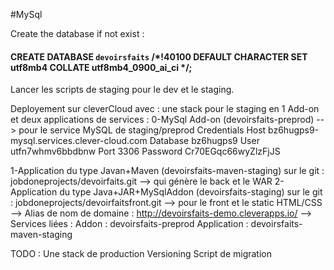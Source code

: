 #MySql  

Create the database if not exist :

#### CREATE DATABASE `devoirsfaits` /*!40100 DEFAULT CHARACTER SET utf8mb4 COLLATE utf8mb4_0900_ai_ci */;

Lancer les scripts de staging pour le dev et le staging.

Deployement sur cleverCloud avec :
une stack pour le staging en 1 Add-on et deux applications de services : 
0-MySql Add-on (devoirsfaits-preprod)
--> pour le service MySQL de staging/preprod
Credentials
Host 	bz6hugps9-mysql.services.clever-cloud.com
Database 	bz6hugps9
User 	utfn7whmv6bbdbnw
Port 	3306
Password 	Cr70EGqc66wyZlzFjJS

1-Application du type Javan+Maven (devoirsfaits-maven-staging) sur le git :  jobdoneprojects/devoirfaits.git
--> qui génère le back et le WAR
2-Application du type Java+JAR+MySqlAddon (devoirsfaits-staging) sur le git : jobdoneprojects/devoirfaitsfront.git
--> pour le front et le static HTML/CSS
--> Alias de nom de domaine : http://devoirsfaits-demo.cleverapps.io/
--> Services liées : 
    Addon : devoirsfaits-preprod
    Application : devoirsfaits-maven-staging

TODO : 
Une stack de production
Versioning
Script de migration